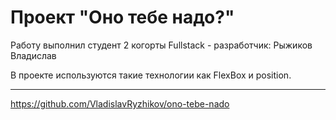 # Проект "Оно тебе надо?"
Работу выполнил студент 2 когорты Fullstack - разработчик: Рыжиков Владислав

В проекте используются такие технологии как FlexBox и position.
_________________________________________________________________
https://github.com/VladislavRyzhikov/ono-tebe-nado
